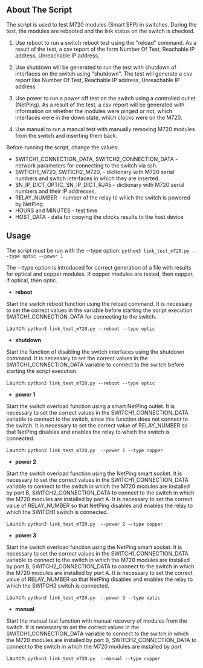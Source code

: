 <!-- ABOUT THE SCRIPT -->
## About The Script

The script is used to test M720 modules (Smart SFP) in switches. During the test, the modules are rebooted and the link status on the switch is checked. 

1. Use reboot to run a switch reboot test using the "reload" command.
As a result of the test, a csv report of the form Number Of Test,
Reachable IP address, Unreachable IP address.

2. Use shutdown will be generated to run the test with shutdown of interfaces
on the switch using "shutdown".
The test will generate a csv report like Number Of Test, Reachable IP address,
Unreachable IP address.

3. Use power to run a power off test on the switch using a controlled outlet (NetPing).
As a result of the test, a csv report will be generated with information on whether the modules
were pinged or not, which interfaces were in the down state, which clocks were on the M720.

4. Use manual to run a manual test with manually removing M720 modules from the switch and inserting them back. 

Before running the script, change the values:
* SWITCH1_CONNECTION_DATA, SWITCH2_CONNECTION_DATA - network parameters for connecting to the switch via ssh.
* SWTICH1_M720, SWTICH2_M720, - dictionary with M720 serial numbers and switch interfaces in which they are inserted.
* SN_IP_DICT_OPTIC, SN_IP_DICT_RJ45 - dictionary with M720 serial numbers and their IP addresses.
* RELAY_NUMBER - number of the relay to which the switch is powered by NetPing.
* HOURS and MINUTES - test time
* HOST_DATA - data for copying the clocks results to the host device
<!-- Usage -->
## Usage

The script must be run with the --type option: `python3 link_test_m720.py --type optic --power 1`

The --type option is introduced for correct generation of a file with results for optical and copper modules. If copper modules are tested, then copper, if optical, then optic.

* **reboot**

Start the switch reboot function using the reload command. It is necessary to set the correct values in the variable before starting the script execution 
SWITCH1_CONNECTION_DATA for connecting to the switch.

Launch: `python3 link_test_m720.py --reboot --type optic`

* **shutdown**

Start the function of disabling the switch interfaces using the shutdown command. It is necessary to set the correct values in the SWITCH1_CONNECTION_DATA variable to connect to the switch before starting the script execution.

Launch: `python3 link_test_m720.py --reboot --type optic`

* **power 1**

Start the switch overload function using a smart NetPing outlet. It is necessary to set the correct values in the SWITCH1_CONNECTION_DATA variable to connect to the switch, since this function does not connect to the switch. It is necessary to set the correct value of RELAY_NUMBER so that NetPing disables and enables the relay to which the switch is connected.

Launch: `python3 link_test_m720.py  --power 1 --type copper`

* **power 2**

Start the switch overload function using the NetPing smart socket. It is necessary to set the correct values in the SWITCH1_CONNECTION_DATA variable to connect to the switch in which the M720 modules are installed by port B, SWITCH2_CONNECTION_DATA to connect to the switch in which the M720 modules are installed by port A. It is necessary to set the correct value of RELAY_NUMBER so that NetPing disables and enables the relay to which the SWITCH1 switch is connected.

Launch: `python3 link_test_m720.py  --power 2 --type copper`

* **power 3**

Start the switch overload function using the NetPing smart socket. It is necessary to set the correct values in the SWITCH1_CONNECTION_DATA variable to connect to the switch in which the M720 modules are installed by port B, SWITCH2_CONNECTION_DATA to connect to the switch in which the M720 modules are installed by port A. It is necessary to set the correct value of RELAY_NUMBER so that NetPing disables and enables the relay to which the SWITCH2 switch is connected.

Launch: `python3 link_test_m720.py  --power 3 --type optic`

* **manual**

Start the manual test function with manual recovery of modules from the switch. It is necessary to set the correct values in the SWITCH1_CONNECTION_DATA variable to connect to the switch in which the M720 modules are installed by port B, SWITCH2_CONNECTION_DATA to connect to the switch in which the M720 modules are installed by port 

Launch: `python3 link_test_m720.py  --manual --type copper`